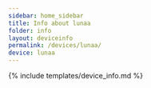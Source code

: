 ```yaml
---
sidebar: home_sidebar
title: Info about lunaa
folder: info
layout: deviceinfo
permalink: /devices/lunaa/
device: lunaa
---
```

{% include templates/device_info.md %}
